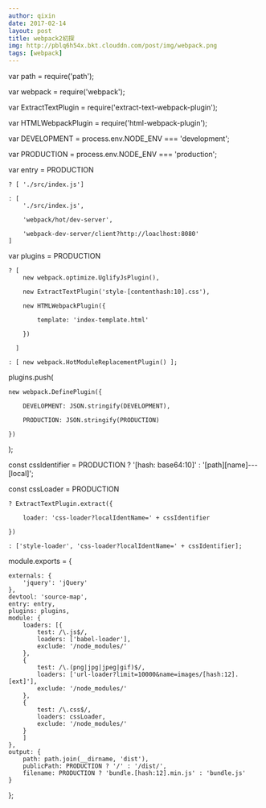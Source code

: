 ```yaml
---
author: qixin
date: 2017-02-14
layout: post
title: webpack2初探
img: http://pblq6h54x.bkt.clouddn.com/post/img/webpack.png
tags: [webpack]
---
```


var path = require('path');

var webpack = require('webpack');

var ExtractTextPlugin = require('extract-text-webpack-plugin');

var HTMLWebpackPlugin = require('html-webpack-plugin');

var DEVELOPMENT = process.env.NODE_ENV === 'development';

var PRODUCTION = process.env.NODE_ENV === 'production';

var entry = PRODUCTION

    ? [ './src/index.js']

    : [
        './src/index.js',

        'webpack/hot/dev-server',

        'webpack-dev-server/client?http://loaclhost:8080'
    ]

var plugins = PRODUCTION

    ? [
        new webpack.optimize.UglifyJsPlugin(),

        new ExtractTextPlugin('style-[contenthash:10].css'),

        new HTMLWebpackPlugin({

            template: 'index-template.html'

        })

      ]

    : [ new webpack.HotModuleReplacementPlugin() ];

plugins.push(

    new webpack.DefinePlugin({

        DEVELOPMENT: JSON.stringify(DEVELOPMENT),

        PRODUCTION: JSON.stringify(PRODUCTION)

    })

);

const cssIdentifier = PRODUCTION ? '[hash: base64:10]' : '[path][name]---[local]';

const cssLoader = PRODUCTION

    ? ExtractTextPlugin.extract({

        loader: 'css-loader?localIdentName=' + cssIdentifier

    })

    : ['style-loader', 'css-loader?localIdentName=' + cssIdentifier];


module.exports = {

    externals: {
        'jquery': 'jQuery'
    },
    devtool: 'source-map',
    entry: entry,
    plugins: plugins,
    module: {
        loaders: [{
            test: /\.js$/,
            loaders: ['babel-loader'],
            exclude: '/node_modules/'
        },
        {
            test: /\.(png|jpg|jpeg|gif)$/,
            loaders: ['url-loader?limit=10000&name=images/[hash:12].[ext]'],
            exclude: '/node_modules/'
        },
        {
            test: /\.css$/,
            loaders: cssLoader,
            exclude: '/node_modules/'
        }
        ]
    },
    output: {
        path: path.join(__dirname, 'dist'),
        publicPath: PRODUCTION ? '/' : '/dist/',
        filename: PRODUCTION ? 'bundle.[hash:12].min.js' : 'bundle.js'
    }
};
